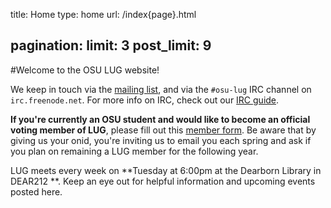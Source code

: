 title: Home
type: home
url: /index{page}.html

pagination:
    limit: 3
    post_limit: 9
---

#Welcome to the OSU LUG website!

We keep in touch via the [mailing list][ml], and via the `#osu-lug` IRC
channel on `irc.freenode.net`. For more info on IRC, check out our [IRC
guide][ircguide].

**If you're currently an OSU student and would like to become an official
voting member of LUG**, please fill out this [member form](form). Be aware that
by giving us your onid, you're inviting us to email you each spring and ask if
you plan on remaining a LUG member for the following year.

LUG meets every week on
**Tuesday at 6:00pm at the Dearborn Library in DEAR212 **.
Keep an eye out for helpful information and upcoming events posted here.

[form]: https://docs.google.com/spreadsheet/viewform?formkey=dDIySHZQeHNhbFhkd25uaTFUNEZubnc6MQ
[gh-issues]: https://github.com/OSULUG/OSULUG-Website/issues
[source]: https://github.com/OSULUG/OSULUG-Website/
[ircguide]: /blog/20110915-irc/
[ml]: http://lists.oregonstate.edu/mailman/listinfo/linux

